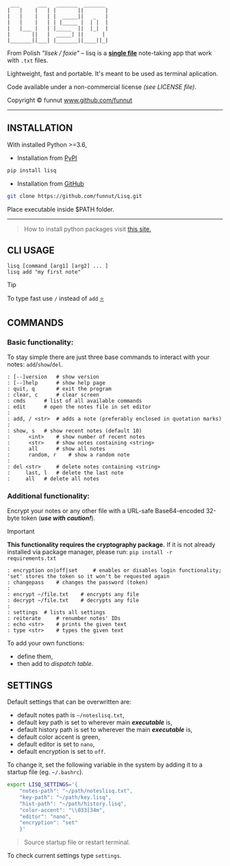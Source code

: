 ```
 ___      ___   _______  _______
|   |    |   | |       ||       |
|   |    |   | |  _____||   _   |
|   |    |   | | |_____ |  | |  |
|   |___ |   | |_____  ||  |_|  |
|       ||   |  _____| ||      |
|_______||___| |_______||____||_|
```

From Polish *"lisek / foxie"* – lisq is a [**single file**](https://github.com/funnut/Lisq/blob/main/src/lisq.py) note-taking app that work with `.txt` files.

Lightweight, fast and portable. It's meant to be used as terminal aplication.

Code available under a non-commercial license *(see LICENSE file)*.

Copyright © funnut www.github.com/funnut

---

## INSTALLATION

With installed Python >=3.6,

+ Installation from [PyPI](https://pypi.org/project/lisq/)

```bash
pip install lisq
```
+ Installation from [GitHub](https://github.com/funnut/Lisq.git)

```bash
git clone https://github.com/funnut/Lisq.git
```
Place executable inside $PATH folder.

---

> How to install python packages visit [this site.](https://packaging.python.org/en/latest/tutorials/installing-packages/)

## CLI USAGE

```
lisq [command [arg1] [arg2] ... ]
lisq add "my first note"
```
> [!TIP]
> To type fast use `/` instead of `add` <a class="github-button" href="https://github.com/funnut/Lisq" data-color-scheme="no-preference: light; light: light; dark: dark;" data-icon="octicon-star" aria-label="Star funnut/Lisq on GitHub">⭐</a>

## COMMANDS

### Basic functionality:

To stay simple there are just three base commands to interact with your notes: `add`/`show`/`del`.

```
: [--]version   # show version
: [--]help      # show help page
: quit, q       # exit the program
: clear, c      # clear screen
: cmds      # list of all available commands
: edit      # open the notes file in set editor
:
: add, / <str>  # adds a note (preferably enclosed in quotation marks)
:
: show, s   # show recent notes (default 10)
:      <int>    # show number of recent notes
:      <str>    # show notes containing <string>
:      all      # show all notes
:      random, r    # show a random note
:
: del <str>     # delete notes containing <string>
:     last, l   # delete the last note
:     all   # delete all notes
```

### Additional functionality:

Encrypt your notes or any other file with a URL-safe Base64-encoded 32-byte token (***use with caution!***).
> [!IMPORTANT]
> **This functionality requires the cryptography package.** If it is not already installed via package manager, please run: `pip install -r requirements.txt`

```
: encryption on|off|set     # enables or disables login functionality; 'set' stores the token so it won't be requested again
: changepass    # changes the password (token)
:
: encrypt ~/file.txt    # encrypts any file
: decrypt ~/file.txt    # decrypts any file
:
: settings  # lists all settings
: reiterate     # renumber notes' IDs
: echo <str>    # prints the given text
: type <str>    # types the given text
```
To add your own functions:
   + define them,
   + then add to *dispatch table*.

## SETTINGS

Default settings that can be overwritten are:
   + default notes path is `~/noteslisq.txt`,
   + default key path is set to wherever main ***executable*** is,
   + default history path is set to wherever the main ***executable*** is,
   + default color accent is green,
   + default editor is set to `nano`,
   + default encryption is set to `off`.

To change it, set the following variable in the system by adding it to a startup file (eg. `~/.bashrc`).

```bash
export LISQ_SETTINGS='{
    "notes-path": "~/path/noteslisq.txt",
    "key-path": "~/path/key.lisq",
    "hist-path": "~/path/history.lisq",
    "color-accent": "\\033[34m",
    "editor": "nano",
    "encryption": "set"
    }'
```

> Source startup file or restart terminal.

To check current settings type `settings`.
